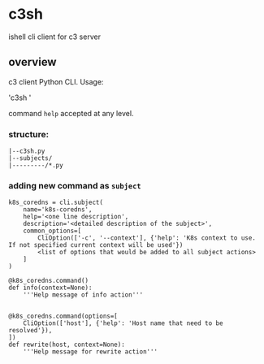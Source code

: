 # c3sh
ishell cli client for c3 server

## overview

c3 client Python CLI.
Usage:

'c3sh <subject> <action> <parameters>'

command `help` accepted at any level.

### structure:
```
|--c3sh.py
|--subjects/
|---------/*.py
```
### adding new command as `subject`
```
k8s_coredns = cli.subject(
    name='k8s-coredns',
    help='<one line description',
    description='<detailed description of the subject>',
    common_options=[
        CliOption(['-c', '--context'], {'help': 'K8s context to use. If not specified current context will be used'})
        <list of options that would be added to all subject actions>
    ]
)

@k8s_coredns.command()
def info(context=None):
    '''Help message of info action'''


@k8s_coredns.command(options=[
    CliOption(['host'], {'help': 'Host name that need to be resolved'}),
])
def rewrite(host, context=None):
    '''Help message for rewrite action'''
```

